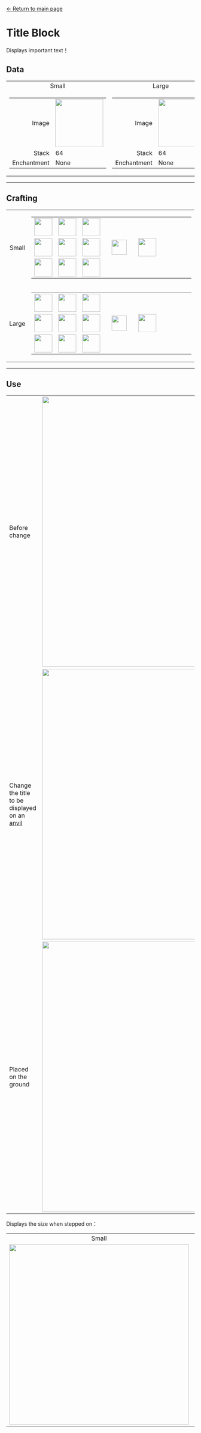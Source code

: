 [← Return to main page](../)
# Title Block
Displays important text！

## Data
<table>
    <tr>
        <td align="center">Small</td>
        <td align="center">Large</td>
    </tr>
    <tr>
        <td>
            <table>
                <tr><td align="end">Image</td><td><img src="https://i.imgur.com/u3Xw80S.png" width="128"/></td></tr>
                <tr><td align="end">Stack</td><td>64</td></tr>
                <tr><td align="end">Enchantment</td><td>None</td></tr>
            </table>
        </td>
        <td>
            <table>
                <tr><td align="end">Image</td><td><img src="https://i.imgur.com/Pnw2qaJ.png" width="128"/></td></tr>
                <tr><td align="end">Stack</td><td>64</td></tr>
                <tr><td align="end">Enchantment</td><td>None</td></tr>
            </table>
        </td>
    </tr>
</table>

---

## Crafting
<table>
    <tr>
        <td align="center">Small</td>
        <td>
            <table>
                <tr><td><img src="https://i.imgur.com/G2ANDA0.png" width="48"/></td><td><img src="https://i.imgur.com/G2ANDA0.png" width="48"/></td><td><img src="https://i.imgur.com/G2ANDA0.png" width="48"/></td><td colspan="3"></td></tr>
                <tr><td><img src="https://i.imgur.com/G2ANDA0.png" width="48"/></td><td><img src="https://i.imgur.com/5EI7nbi.png" width="48"/></td><td><img src="https://i.imgur.com/G2ANDA0.png" width="48"/></td><td width="70" align="center"><img src="https://i.imgur.com/VE0KqIE.png" width="40"/></td><td><img src="https://i.imgur.com/u3Xw80S.png" width="48"/></td><td width="70"></td></tr>
                <tr><td><img src="https://i.imgur.com/G2ANDA0.png" width="48"/></td><td><img src="https://i.imgur.com/G2ANDA0.png" width="48"/></td><td><img src="https://i.imgur.com/G2ANDA0.png" width="48"/></td><td colspan="3"></td></tr>
            </table>
        </td>
    </tr>
    <tr>
        <td align="center">Large</td>
        <td>
            <table>
                <tr><td><img src="https://i.imgur.com/wl43BjZ.png" width="48"/></td><td><img src="https://i.imgur.com/5EI7nbi.png" width="48"/></td><td><img src="https://i.imgur.com/wl43BjZ.png" width="48"/></td><td colspan="3"></td></tr>
                <tr><td><img src="https://i.imgur.com/wl43BjZ.png" width="48"/></td><td><img src="https://i.imgur.com/u3Xw80S.png" width="48"/></td><td><img src="https://i.imgur.com/wl43BjZ.png" width="48"/></td><td width="70" align="center"><img src="https://i.imgur.com/VE0KqIE.png" width="40"/></td><td><img src="https://i.imgur.com/Pnw2qaJ.png" width="48"/></td><td width="70"></td></tr>
                <tr><td><img src="https://i.imgur.com/wl43BjZ.png" width="48"/></td><td><img src="https://i.imgur.com/wl43BjZ.png" width="48"/></td><td><img src="https://i.imgur.com/wl43BjZ.png" width="48"/></td><td colspan="3"></td></tr>
            </table>
        </td>
    </tr>
</table>

---

## Use
<table>
    <tr><td>Before change</td><td><img src="https://i.imgur.com/UzZYyBx.png" width="720"/></td></tr>
    <tr><td>Change the title to be displayed on an <a href="https://minecraft.fandom.com/wiki/Anvil">anvil</a></td><td><img src="https://i.imgur.com/MCTMmoP.png" width="720"/></td></tr>
    <tr><td>Placed on the ground</td><td><img src="https://i.imgur.com/9zJMV0Z.png" width="720"/></td></tr>
</table>

Displays the size when stepped on：
<table>
<td align="center">Small</td><td align="center">Large</td>
    <tr><td><img src="https://i.imgur.com/1FTaBO1.png" width="480"/></td><td><img src="https://i.imgur.com/NubzEhC.png" width="480"/></td></tr>
</table>
